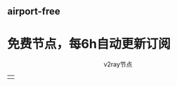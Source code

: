 ## airport-free
# 免费节点，每6h自动更新订阅
<table>
  <tr>
<p align="center">v2ray节点</p>
    <td>
<a href="https://cdn.jsdelivr.net/gh/xiaoji235/airport-free/v2ray.txt" alt="" />
<a href="https://cdn.jsdelivr.net/gh/xiaoji235/airport-free/v2ray/1.txt" alt="" />
<a href="https://cdn.jsdelivr.net/gh/xiaoji235/airport-free/v2ray/2.txt" alt="" />
<a href="https://cdn.jsdelivr.net/gh/xiaoji235/airport-free/v2ray/3.txt" alt="" />
<a href="https://cdn.jsdelivr.net/gh/xiaoji235/airport-free/v2ray/4.txt" alt="" />
<a href="https://cdn.jsdelivr.net/gh/xiaoji235/airport-free/v2ray/5.txt" alt="" />
<a href="https://cdn.jsdelivr.net/gh/xiaoji235/airport-free/v2ray/6.txt" alt="" />
    </td>
  </tr>
</table>

